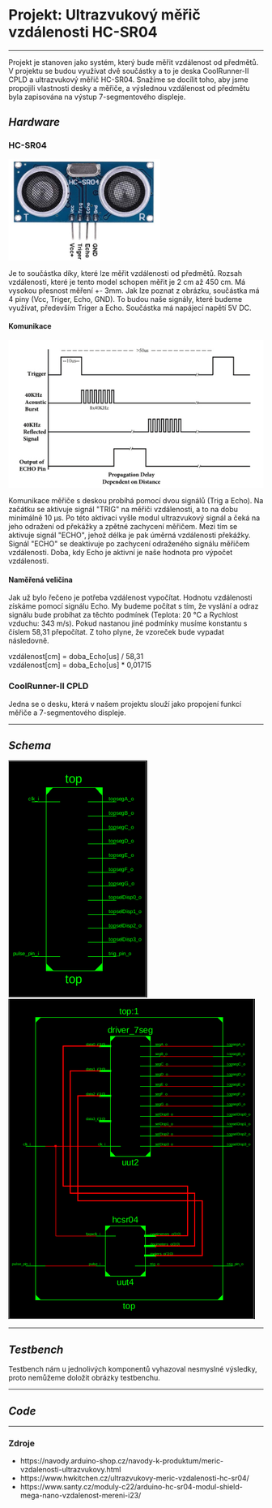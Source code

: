   <h1><b>Projekt: Ultrazvukový měřič vzdálenosti HC-SR04</b></h1>
<hr>
  <p>
    Projekt je stanoven jako systém, který bude měřit vzdálenost od předmětů. V projektu se budou využívat dvě součástky a to je deska CoolRunner-II CPLD a ultrazvukový měřič HC-SR04. Snažíme se docílit toho, aby jsme propojili vlastnosti desky a měřiče, a výslednou vzdálenost od předmětu byla zapisována na výstup 7-segmentového displeje.
  </p>
<h2><i>Hardware</i></h2>
  <h3>HC-SR04</h3>
    <img src="img/HC-SR04-PINOUT.jpg" alt="pinout" width="300px" height="200px" />
    <p>
      Je to součástka díky, které lze měřit vzdálenosti od předmětů. Rozsah vzdálenosti, které je tento model schopen měřit je 2 cm až 450 cm. Má vysokou přesnost měření +- 3mm. Jak lze poznat z obrázku, součástka má 4 piny (Vcc, Triger, Echo, GND). To budou naše signály, které budeme využívat, především Triger a Echo. Součástka má napájecí napětí 5V DC.
    </p>
    <h4>Komunikace</h4>
      <img src="img/HC-SR04_komunikace.png" alt="Komunikace" width="" height="" />
      <p>
        Komunikace měřiče s deskou probíhá pomocí dvou signálů (Trig a Echo). Na začátku se aktivuje signál "TRIG" na měřiči vzdálenosti, a to na dobu minimálně 10 μs. Po této aktivaci vyšle modul ultrazvukový signál a čeká na jeho odražení od překážky a zpětné zachycení měřičem. Mezi tím se aktivuje signál "ECHO", jehož délka je pak úměrná vzdálenosti překážky. Signál "ECHO" se deaktivuje po zachycení odraženého signálu měřičem vzdálenosti. Doba, kdy Echo je aktivní je naše hodnota pro výpočet vzdálenosti.
      </p>
    <h4>Naměřená veličina</h4>
      <p>
        Jak už bylo řečeno je potřeba vzdálenost vypočítat. Hodnotu vzdálenosti získáme pomocí signálu Echo. My budeme počítat s tím, že vyslání a odraz signálu bude probíhat za těchto podmínek (Teplota: 20 °C a Rychlost vzduchu: 343 m/s). Pokud nastanou jiné podmínky musíme konstantu s číslem 58,31 přepočítat. Z toho plyne, že vzoreček bude vypadat následovně. 
      </p>
      <p>
        vzdálenost[cm] = doba_Echo[us] / 58,31 <br />
        vzdálenost[cm] = doba_Echo[us] * 0,01715
      </p>
 <!--      <p>
        Jelikož je dělení ve VHDL jazyku složitější než násobení, tak lze použít vzoreček z fyziky s = v * t. Kde s je naše vzdálenost v cm, pak v je rychlost světla při 20 °C a to je 343 m/s. Rychlost převedeme na cm/us, a to je 0,0343 cm/us. Náš výsledek z Echa je v us, proto musíme převést i rychlost. Konečnou vzdálenost musíme vydělit dvěma, protože výsledek je vzdálenost signálu oběma směry.
      </p>
      <p>
        vzdálenost[cm] = doba_Echo[us] * 0,0343 * 0,5
      </p> -->
  <h3>CoolRunner-II CPLD</h3>
    <p>
      Jedna se o desku, která v našem projektu slouží jako propojení funkcí měřiče a 7-segmentového displeje.         
    </p>
<hr>
<h2><i>Schema</i></h2>
  <img src="img/top_schema.PNG" alt="schema" />
  <img src="img/schema.PNG" alt="schema" />
<hr>  
<h2><i>Testbench</i></h2>
  <p>Testbench nám u jednolivých komponentů vyhazoval nesmyslné výsledky, proto nemůžeme doložit obrázky testbenchu.</p>
<hr>
<h2><i>Code</i></h2>
  <p></p>
<hr>
  <h3>Zdroje</h3>
<ul>
  <li>https://navody.arduino-shop.cz/navody-k-produktum/meric-vzdalenosti-ultrazvukovy.html</li>
  <li>https://www.hwkitchen.cz/ultrazvukovy-meric-vzdalenosti-hc-sr04/</li>
  <li>https://www.santy.cz/moduly-c22/arduino-hc-sr04-modul-shield-mega-nano-vzdalenost-mereni-i23/</li>
</ul>
